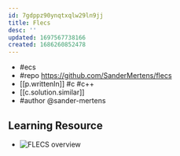 ```yaml
---
id: 7gdppz90ynqtxqlw29ln9jj
title: Flecs
desc: ''
updated: 1697567738166
created: 1686260852478
---
```


- #ecs
- #repo https://github.com/SanderMertens/flecs
- [[p.writtenIn]] #c #c++
- [[c.solution.similar]]  
- #author @sander-mertens

## Learning Resource

- ![FLECS overview](https://github.com/SanderMertens/flecs/raw/master/docs/img/flecs-quickstart-overview.png)